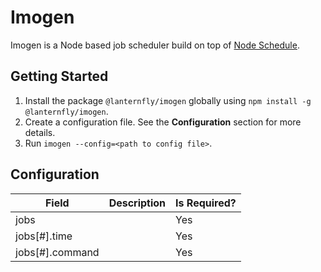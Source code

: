 # Imogen

Imogen is a Node based job scheduler build on top of [Node Schedule](https://www.npmjs.com/package/node-schedule).

## Getting Started

1. Install the package `@lanternfly/imogen` globally using `npm install -g @lanternfly/imogen`.
2. Create a configuration file. See the **Configuration** section for more details.
3. Run `imogen --config=<path to config file>`.

## Configuration

| Field           | Description | Is Required?   |
|-----------------|-------------|----------------|
| jobs            |             | Yes            |
| jobs[#].time    |             | Yes            |
| jobs[#].command |             | Yes            |